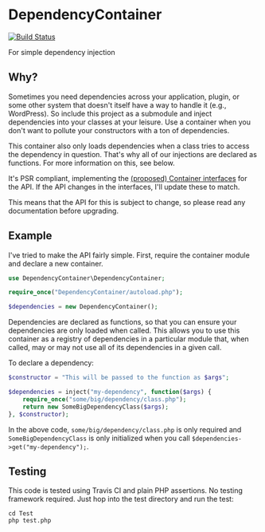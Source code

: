 # DependencyContainer 

[![Build Status](https://travis-ci.org/baublet/DependencyContainer.svg?branch=master)](https://travis-ci.org/baublet/DependencyContainer)

For simple dependency injection

## Why?

Sometimes you need dependencies across your application, plugin, or some other system that doesn't itself have a way to handle it (e.g., WordPress). So include this project as a submodule and inject dependencies into your classes at your leisure. Use a container when you don't want to pollute your constructors with a ton of dependencies.

This container also only loads dependencies when a class tries to access the dependency in question. That's why all of our injections are declared as functions. For more information on this, see below.

It's PSR compliant, implementing the [(proposed) Container interfaces](https://github.com/php-fig/fig-standards/blob/master/proposed/container.md) for the API. If the API changes in the interfaces, I'll update these to match.

This means that the API for this is subject to change, so please read any documentation before upgrading.

## Example

I've tried to make the API fairly simple. First, require the container module and declare a new container.

```php
use DependencyContainer\DependencyContainer;

require_once("DependencyContainer/autoload.php");

$dependencies = new DependencyContainer();
```

Dependencies are declared as functions, so that you can ensure your dependencies are only loaded when called. This allows you to use this container as a registry of dependencies in a particular module that, when called, may or may not use all of its dependencies in a given call.

To declare a dependency:

```php
$constructor = "This will be passed to the function as $args";

$dependencies = inject("my-dependency", function($args) {
    require_once("some/big/dependency/class.php");
    return new SomeBigDependencyClass($args);
}, $constructor);
```

In the above code, `some/big/dependency/class.php` is only required and `SomeBigDependencyClass` is only initialized when you call `$dependencies->get("my-dependency");`.

## Testing

This code is tested using Travis CI and plain PHP assertions. No testing framework required. Just hop into the test directory and run the test:

```
cd Test 
php test.php
```